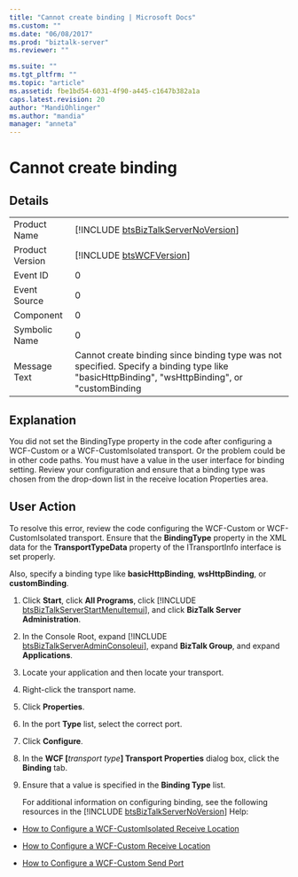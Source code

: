```yaml
---
title: "Cannot create binding | Microsoft Docs"
ms.custom: ""
ms.date: "06/08/2017"
ms.prod: "biztalk-server"
ms.reviewer: ""

ms.suite: ""
ms.tgt_pltfrm: ""
ms.topic: "article"
ms.assetid: fbe1bd54-6031-4f90-a445-c1647b382a1a
caps.latest.revision: 20
author: "MandiOhlinger"
ms.author: "mandia"
manager: "anneta"
---
```

# Cannot create binding
## Details  
  
|                 |                                                                                                                                                |
|-----------------|------------------------------------------------------------------------------------------------------------------------------------------------|
|  Product Name   |                              [!INCLUDE [btsBizTalkServerNoVersion](../includes/btsbiztalkservernoversion-md.md)]                               |
| Product Version |                                          [!INCLUDE [btsWCFVersion](../includes/btswcfversion-md.md)]                                           |
|    Event ID     |                                                                       0                                                                        |
|  Event Source   |                                                                       0                                                                        |
|    Component    |                                                                       0                                                                        |
|  Symbolic Name  |                                                                       0                                                                        |
|  Message Text   | Cannot create binding since binding type was not specified. Specify a binding type like "basicHttpBinding", "wsHttpBinding", or "customBinding |
  
## Explanation  
 You did not set the BindingType property in the code after configuring a WCF-Custom or a WCF-CustomIsolated transport. Or the problem could be in other code paths. You must have a value in the user interface for binding setting. Review your configuration and ensure that a binding type was chosen from the drop-down list in the receive location Properties area.  
  
## User Action  
 To resolve this error, review the code configuring the WCF-Custom or WCF-CustomIsolated transport. Ensure that the **BindingType** property in the XML data for the **TransportTypeData** property of the ITransportInfo interface is set properly.  
  
 Also, specify a binding type like **basicHttpBinding**, **wsHttpBinding**, or **customBinding**.  
  
1. Click <strong>Start</strong>, click <strong>All Programs</strong>, click [!INCLUDE [btsBizTalkServerStartMenuItemui](../includes/btsbiztalkserverstartmenuitemui-md.md)], and click <strong>BizTalk Server Administration</strong>.  
  
2. In the Console Root, expand [!INCLUDE [btsBizTalkServerAdminConsoleui](../includes/btsbiztalkserveradminconsoleui-md.md)], expand <strong>BizTalk Group</strong>, and expand  <strong>Applications</strong>.  
  
3. Locate your application and then locate your transport.  
  
4. Right-click the transport name.  
  
5. Click **Properties**.  
  
6. In the port **Type** list, select the correct port.  
  
7. Click **Configure**.  
  
8. In the <strong>WCF [</strong><em>transport type</em><strong>] Transport Properties</strong> dialog box, click the <strong>Binding</strong> tab.  
  
9. Ensure that a value is specified in the **Binding Type** list.  
  
   For additional information on configuring binding, see the following resources in the [!INCLUDE [btsBizTalkServerNoVersion](../includes/btsbiztalkservernoversion-md.md)] Help:  
  
-   [How to Configure a WCF-CustomIsolated Receive Location](../core/how-to-configure-a-wcf-customisolated-receive-location.md)  
  
-   [How to Configure a WCF-Custom Receive Location](../core/how-to-configure-a-wcf-custom-receive-location.md)  
  
-   [How to Configure a WCF-Custom Send Port](../core/how-to-configure-a-wcf-custom-send-port.md)
